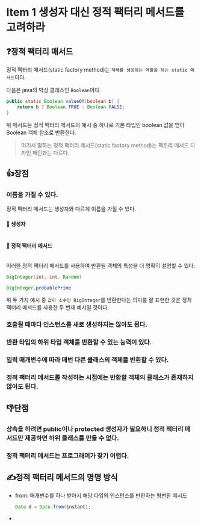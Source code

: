 # Item 1 생성자 대신 정적 팩터리 메서드를 고려하라
## ❓정적 팩터리 매서드
정적 팩터리 메서드(static factory method)는 `객체를 생성하는 역할을 하는 static 메서드`이다.

다음은 java의 박싱 클래스인 `Boolean`이다.
```java
public static Boolean valueOf(boolean b) {
    return b ? Boolean.TRUE : Boolean.FALSE;
}
```
위 메서드는 정적 팩터리 메서드의 예시 중 하나로 기본 타입인 boolean 값을 받아 Boolean 객체 참조로 반환한다.

> 여기서 말하는 정적 팩터리 메서드(static factory method)는 팩토리 메서드 디자인 패턴과는 다르다.

## 👍장점
### 이름을 가질 수 있다.
정적 팩터리 메서드는 생성자와 다르게 이름을 가질 수 있다.

#### 🎀 생성자
```java

```

#### 🎀 정적 팩터리 메서드
```java

```

이러한 정적 팩터리 메서드를 사용하여 반환될 객체의 특성을 더 명확히 설명할 수 있다.

```java
BigInteger(int, int, Random)
```
```java
BigInteger.probablePrime
```
위 두 가지 예시 중 `값이 소수인 BigInteger`를 반환한다는 의미를 잘 표현한 것은 정적 팩터리 메서드를 사용한 두 번재 예시일 것이다.



### 호출될 때마다 인스턴스를 새로 생성하지는 않아도 된다.

### 반환 타입의 하위 타입 객체를 반환할 수 있는 능력이 있다.

### 입력 매개변수에 따라 매번 다른 클래스의 객체를 반환할 수 있다.

### 정적 팩터리 메서드를 작성하는 시점에는 반환할 객체의 클래스가 존재하지 않아도 된다.

## 👎단점
### 상속을 하려면 public이나 protected 생성자가 필요하니 정적 팩터리 메서드만 제공하면 하위 클래스를 만들 수 없다.

### 정적 팩터리 메서드는 프로그래머가 찾기 어렵다.

## ✍️정적 팩터리 메서드의 명명 방식
- from: 매개변수를 하나 받아서 해당 타입의 인스턴스를 반환하는 형변환 메서드
    ```java
    Date d = Date.from(instant);
    ```
- 